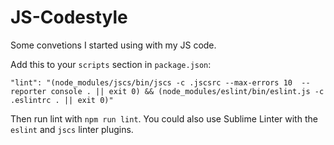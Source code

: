 # JS-Codestyle

Some convetions I started using with my JS code.

Add this to your `scripts` section in `package.json`:
  
    "lint": "(node_modules/jscs/bin/jscs -c .jscsrc --max-errors 10  --reporter console . || exit 0) && (node_modules/eslint/bin/eslint.js -c .eslintrc . || exit 0)"

Then run lint with `npm run lint`. You could also use Sublime Linter with the `eslint` and `jscs` linter plugins.

